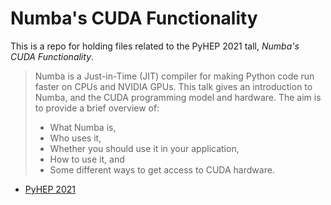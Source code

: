 # Numba's CUDA Functionality

This is a repo for holding files related to the PyHEP 2021 tall, *Numba's CUDA
Functionality*.

> Numba is a Just-in-Time (JIT) compiler for making Python code run faster on
> CPUs and NVIDIA GPUs.  This talk gives an introduction to Numba, and the CUDA
> programming model and hardware. The aim is to provide a brief overview of:
> 
> * What Numba is,
> * Who uses it,
> * Whether you should use it in your application,
> * How to use it, and
> * Some different ways to get access to CUDA hardware.

* [PyHEP 2021](https://indico.cern.ch/event/1019958/)
